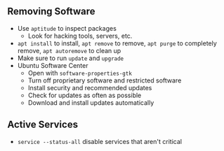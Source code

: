 ## Removing Software
- Use `aptitude` to inspect packages
    - Look for hacking tools, servers, etc.
- `apt install` to install, `apt remove` to remove, `apt purge` to completely remove, `apt autoremove` to clean up
- Make sure to run `update` and `upgrade`
- Ubuntu Software Center
    - Open with `software-properties-gtk`
    - Turn off proprietary software and restricted software
    - Install security and recommended updates
    - Check for updates as often as possible
    - Download and install updates automatically
  
## Active Services
- `service --status-all` disable services that aren't critical
